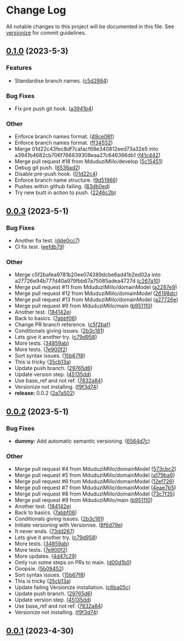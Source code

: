 # Change Log

All notable changes to this project will be documented in this file. See [versionize](https://github.com/versionize/versionize) for commit guidelines.

<a name="0.1.0"></a>
## [0.1.0](https://www.github.com/MduduziMlilo/Inoversity.Library.WebApi/releases/tag/v0.1.0) (2023-5-3)

### Features

* Standardise branch names. ([c5d2984](https://www.github.com/MduduziMlilo/Inoversity.Library.WebApi/commit/c5d2984d8636a8220ea9f107db8513abd0978cd9))

### Bug Fixes

* Fix pre push git hook. ([a3941b4](https://www.github.com/MduduziMlilo/Inoversity.Library.WebApi/commit/a3941b4682cb706f766839308eaa27c646366db1))

### Other

* Enforce branch names format. ([49ce06f](https://www.github.com/MduduziMlilo/Inoversity.Library.WebApi/commit/49ce06f37e6794c6456bad291230bd7c1aa3b24f))
* Enforce branch names format. ([ff34552](https://www.github.com/MduduziMlilo/Inoversity.Library.WebApi/commit/ff34552b4cf91f7d5be2a2e9dc6392889ea6320f))
* Merge 01d22c43fec8df7cafacf69e340812eed73a32e5 into a3941b4682cb706f766839308eaa27c646366db1 ([f41c442](https://www.github.com/MduduziMlilo/Inoversity.Library.WebApi/commit/f41c442549e4707211417cf134c0b14e353889b9))
* Merge pull request #18 from MduduziMlilo/develop ([5c15451](https://www.github.com/MduduziMlilo/Inoversity.Library.WebApi/commit/5c15451b64143e786f1e1bd62a1982532b4d0031))
* Debug git push. ([6536ad2](https://www.github.com/MduduziMlilo/Inoversity.Library.WebApi/commit/6536ad2fd1abf5333b7d72f356473b3bcea59f81))
* Disable pre-push hook. ([01d22c4](https://www.github.com/MduduziMlilo/Inoversity.Library.WebApi/commit/01d22c43fec8df7cafacf69e340812eed73a32e5))
* Enforce branch name structure. ([9d51966](https://www.github.com/MduduziMlilo/Inoversity.Library.WebApi/commit/9d519669e250ddbb941283bcb37ccb4a9e4e1e11))
* Pushes within github failing. ([83db0ed](https://www.github.com/MduduziMlilo/Inoversity.Library.WebApi/commit/83db0ede2126c2ef4b0634fd2f70959b7a87df02))
* Try new built in action to push. ([2246c2b](https://www.github.com/MduduziMlilo/Inoversity.Library.WebApi/commit/2246c2b430e9f4cbd5bfe508f54cb8aeabc9853b))

<a name="0.0.3"></a>
## [0.0.3](https://www.github.com/MduduziMlilo/Inoversity.Library.WebApi/releases/tag/v0.0.3) (2023-5-1)

### Bug Fixes

* Another fix test. ([dde0cc7](https://www.github.com/MduduziMlilo/Inoversity.Library.WebApi/commit/dde0cc757813703889655bdd6c30d005a9e88d51))
* CI fix test. ([eefdb79](https://www.github.com/MduduziMlilo/Inoversity.Library.WebApi/commit/eefdb79820a67bd4df26b060c227b968290a0827))

### Other

* Merge c5f2bafea9781b20ee074389dcbe6ad41b2ed02a into a27726e94b777d40a979fbb67a75085adea4727d ([c267a10](https://www.github.com/MduduziMlilo/Inoversity.Library.WebApi/commit/c267a1070d437c1e6eb86a5a43cc014b43c0d717))
* Merge pull request #11 from MduduziMlilo/domainModel ([a2287e9](https://www.github.com/MduduziMlilo/Inoversity.Library.WebApi/commit/a2287e93a59790d194cd2b10178d67ff881918e4))
* Merge pull request #12 from MduduziMlilo/domainModel ([26198dc](https://www.github.com/MduduziMlilo/Inoversity.Library.WebApi/commit/26198dccc3cb4321f6216e6e99fc74be90811b58))
* Merge pull request #13 from MduduziMlilo/domainModel ([a27726e](https://www.github.com/MduduziMlilo/Inoversity.Library.WebApi/commit/a27726e94b777d40a979fbb67a75085adea4727d))
* Merge pull request #9 from MduduziMlilo/main ([b951110](https://www.github.com/MduduziMlilo/Inoversity.Library.WebApi/commit/b951110d81012cac8742d7c42b1392cf7a119a0f))
* Another test. ([184142e](https://www.github.com/MduduziMlilo/Inoversity.Library.WebApi/commit/184142edfaec06f9b8e0a56ddadfaf29f72800bf))
* Back to basics. ([7abbf06](https://www.github.com/MduduziMlilo/Inoversity.Library.WebApi/commit/7abbf0688f00d9e74e519352200583aae045fd97))
* Change PR branch reference. ([c5f2baf](https://www.github.com/MduduziMlilo/Inoversity.Library.WebApi/commit/c5f2bafea9781b20ee074389dcbe6ad41b2ed02a))
* Conditionals giving issues. ([2b3c181](https://www.github.com/MduduziMlilo/Inoversity.Library.WebApi/commit/2b3c18150ab99fc8e022b4bcfb0573c219faee86))
* Lets give it another try. ([c79d958](https://www.github.com/MduduziMlilo/Inoversity.Library.WebApi/commit/c79d958737c1da116feed40d7b8c628cd141fe69))
* More tests. ([34859ab](https://www.github.com/MduduziMlilo/Inoversity.Library.WebApi/commit/34859ab8f13a16a1b0d2acbac2fea7392ade784b))
* More tests. ([7e900f2](https://www.github.com/MduduziMlilo/Inoversity.Library.WebApi/commit/7e900f2c9e483cd4cf2ea31a17158e32dc336c76))
* Sort syntax issues. ([15b67f8](https://www.github.com/MduduziMlilo/Inoversity.Library.WebApi/commit/15b67f846c99ca124b732353d02454403f62c78f))
* This is tricky ([35cb13a](https://www.github.com/MduduziMlilo/Inoversity.Library.WebApi/commit/35cb13a3c7f5fde9db84e23a55203eb6aa8ba496))
* Update push branch. ([29765d6](https://www.github.com/MduduziMlilo/Inoversity.Library.WebApi/commit/29765d65d2d20a0d3e0769956d0307588485b3dc))
* Update version step. ([45135dd](https://www.github.com/MduduziMlilo/Inoversity.Library.WebApi/commit/45135dd0ec89cf3717c256fb05f792ab42211de6))
* Use base_ref and not ref. ([7832a84](https://www.github.com/MduduziMlilo/Inoversity.Library.WebApi/commit/7832a8486db0ead5971a5b661ab1a6a724049ec6))
* Versionize not installing. ([f9f3d74](https://www.github.com/MduduziMlilo/Inoversity.Library.WebApi/commit/f9f3d74f8cd5897005717a6812f58852f4b1528e))
* **release:** 0.0.2 ([2a7a502](https://www.github.com/MduduziMlilo/Inoversity.Library.WebApi/commit/2a7a502fde51e6e3805c08d63ed9a8ddaeb07ae9))

<a name="0.0.2"></a>
## [0.0.2](https://www.github.com/MduduziMlilo/Inoversity.Library.WebApi/releases/tag/v0.0.2) (2023-5-1)

### Bug Fixes

* **dummy:** Add automatic semantic versioning. ([6564d7c](https://www.github.com/MduduziMlilo/Inoversity.Library.WebApi/commit/6564d7c7c43ac906f9e2e5035e7ca148c8057efb))

### Other

* Merge pull request #4 from MduduziMlilo/domainModel ([573cbc2](https://www.github.com/MduduziMlilo/Inoversity.Library.WebApi/commit/573cbc242d0d45645f2eeb00f60b3e53b7e8ce6a))
* Merge pull request #5 from MduduziMlilo/domainModel ([a179ba6](https://www.github.com/MduduziMlilo/Inoversity.Library.WebApi/commit/a179ba6eda8e33259105b6a2ba8065e0b32f182b))
* Merge pull request #6 from MduduziMlilo/domainModel ([12ef726](https://www.github.com/MduduziMlilo/Inoversity.Library.WebApi/commit/12ef726324745f2a0815dc80c48eabc3a3ca86d3))
* Merge pull request #7 from MduduziMlilo/domainModel ([4eae7b5](https://www.github.com/MduduziMlilo/Inoversity.Library.WebApi/commit/4eae7b5e39e86ebbc08e7d12a484a56b7b0ec179))
* Merge pull request #8 from MduduziMlilo/domainModel ([73c7f35](https://www.github.com/MduduziMlilo/Inoversity.Library.WebApi/commit/73c7f356b0772983803aa7d15e29ead10d574a42))
* Merge pull request #9 from MduduziMlilo/main ([b951110](https://www.github.com/MduduziMlilo/Inoversity.Library.WebApi/commit/b951110d81012cac8742d7c42b1392cf7a119a0f))
* Another test. ([184142e](https://www.github.com/MduduziMlilo/Inoversity.Library.WebApi/commit/184142edfaec06f9b8e0a56ddadfaf29f72800bf))
* Back to basics. ([7abbf06](https://www.github.com/MduduziMlilo/Inoversity.Library.WebApi/commit/7abbf0688f00d9e74e519352200583aae045fd97))
* Conditionals giving issues. ([2b3c181](https://www.github.com/MduduziMlilo/Inoversity.Library.WebApi/commit/2b3c18150ab99fc8e022b4bcfb0573c219faee86))
* Initiate versioning with Versionise. ([8f6d79e](https://www.github.com/MduduziMlilo/Inoversity.Library.WebApi/commit/8f6d79e659462993edd3446f1fba18ccf9a3d38b))
* It never ends. ([73dd267](https://www.github.com/MduduziMlilo/Inoversity.Library.WebApi/commit/73dd2671bc0ec7adf3db0c55c67b7564d907b09a))
* Lets give it another try. ([c79d958](https://www.github.com/MduduziMlilo/Inoversity.Library.WebApi/commit/c79d958737c1da116feed40d7b8c628cd141fe69))
* More tests. ([34859ab](https://www.github.com/MduduziMlilo/Inoversity.Library.WebApi/commit/34859ab8f13a16a1b0d2acbac2fea7392ade784b))
* More tests. ([7e900f2](https://www.github.com/MduduziMlilo/Inoversity.Library.WebApi/commit/7e900f2c9e483cd4cf2ea31a17158e32dc336c76))
* More updates. ([4d47c29](https://www.github.com/MduduziMlilo/Inoversity.Library.WebApi/commit/4d47c29f4509cbab5fc97ebec270900415d93997))
* Omly run some steps on PRs to main. ([d00d1b0](https://www.github.com/MduduziMlilo/Inoversity.Library.WebApi/commit/d00d1b044ba2c7dd337217c748c9f28dff36cd7d))
* Ooopsie. ([5b09452](https://www.github.com/MduduziMlilo/Inoversity.Library.WebApi/commit/5b094524c413696536975c236e21219d608118e3))
* Sort syntax issues. ([15b67f8](https://www.github.com/MduduziMlilo/Inoversity.Library.WebApi/commit/15b67f846c99ca124b732353d02454403f62c78f))
* This is tricky ([35cb13a](https://www.github.com/MduduziMlilo/Inoversity.Library.WebApi/commit/35cb13a3c7f5fde9db84e23a55203eb6aa8ba496))
* Update failing Versionize installation. ([c6ba05c](https://www.github.com/MduduziMlilo/Inoversity.Library.WebApi/commit/c6ba05c530e1c4f63d8993c318db6f9c5513426a))
* Update push branch. ([29765d6](https://www.github.com/MduduziMlilo/Inoversity.Library.WebApi/commit/29765d65d2d20a0d3e0769956d0307588485b3dc))
* Update version step. ([45135dd](https://www.github.com/MduduziMlilo/Inoversity.Library.WebApi/commit/45135dd0ec89cf3717c256fb05f792ab42211de6))
* Use base_ref and not ref. ([7832a84](https://www.github.com/MduduziMlilo/Inoversity.Library.WebApi/commit/7832a8486db0ead5971a5b661ab1a6a724049ec6))
* Versionize not installing. ([f9f3d74](https://www.github.com/MduduziMlilo/Inoversity.Library.WebApi/commit/f9f3d74f8cd5897005717a6812f58852f4b1528e))

<a name="0.0.1"></a>
## [0.0.1](https://www.github.com/MduduziMlilo/Inoversity.Library.WebApi/releases/tag/v0.0.1) (2023-4-30)

